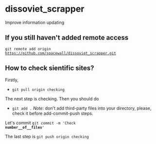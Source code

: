 # dissoviet_scrapper
Improve information updating

## If you still haven't added remote access

<code>git remote add origin https://github.com/spacewall/dissoviet_scrapper.git</code>

## How to check sientific sites?

Firstly,
- <code>git pull origin checking</code>

The next step is checking. Then you should do
- <code>git add .</code>
*Note:* don't add third-party files into your directory, please, check it before add-commit-push steps.

Let's commit
<code>git commit -m 'Check __number__of__files__'</code>

The last step is
<code>git push origin checking</code>
